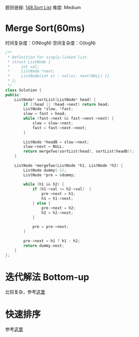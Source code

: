 题目链接: [148.Sort List][1]
难度: Medium

# Merge Sort(60ms)
时间复杂度：O(NlogN)
空间复杂度：O(logN)



```cpp
/**
 * Definition for singly-linked list.
 * struct ListNode {
 *     int val;
 *     ListNode *next;
 *     ListNode(int x) : val(x), next(NULL) {}
 * };
 */
class Solution {
public:
    ListNode* sortList(ListNode* head) {
        if (!head || !head->next) return head;
        ListNode *slow, *fast;
        slow = fast = head;
        while (fast->next && fast->next->next) {
            slow = slow->next;
            fast = fast->next->next;
        }
        
        ListNode *headB = slow->next;
        slow->next = NULL;
        return mergeTwo(sortList(head), sortList(headB));
    }
    
    ListNode *mergeTwo(ListNode *h1, ListNode *h2) {
        ListNode dummy(-1);
        ListNode *pre = &dummy;
        
        while (h1 && h2) {
            if (h1->val <= h2->val)  {
                pre->next = h1;
                h1 = h1->next;
            } else {
                pre->next = h2;
                h2 = h2->next;
            }
            
            pre = pre->next;
        }
        
        pre->next = h1 ? h1 : h2;
        return dummy.next;
    }
};
```
# 迭代解法 Bottom-up
比较复杂，参考[这里][2]

# 快速排序
参考[这里][3]

[1]: https://leetcode.com/problems/sort-list/
[2]: https://leetcode.com/discuss/28594/bottom-recurring-with-space-complextity-time-complextity
[3]: https://leetcode.com/discuss/37816/56ms-c-solutions-using-quicksort-with-explanations
